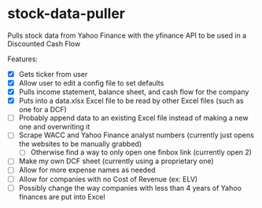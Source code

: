 # stock-data-puller
Pulls stock data from Yahoo Finance with the yfinance API to be used in a Discounted Cash Flow

Features:
- [x] Gets ticker from user
- [X] Allow user to edit a config file to set defaults
- [x] Pulls income statement, balance sheet, and cash flow for the company
- [x] Puts into a data.xlsx Excel file to be read by other Excel files (such as one for a DCF)
- [ ] Probably append data to an existing Excel file instead of making a new one and overwriting it
- [ ] Scrape WACC and Yahoo Finance analyst numbers (currently just opens the websites to be manually grabbed)
	- [ ] Otherwise find a way to only open one finbox link (currently open 2)
- [ ] Make my own DCF sheet (currently using a proprietary one)
- [ ] Allow for more expense names as needed
- [ ] Allow for companies with no Cost of Revenue (ex: ELV)
- [ ] Possibly change the way companies with less than 4 years of Yahoo finances are put into Excel
